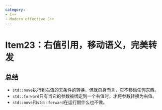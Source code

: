 ```yaml
---
category: 
- C++
- Modern effective C++
---
```


# Item23：右值引用，移动语义，完美转发


## 总结

- ```std::move```执行到右值的无条件的转换，但就自身而言，它不移动任何东西。
- ```std::forward```只有当它的参数被绑定到一个右值时，才将参数转换为右值。
- ```std::move```和```std::forward```在运行期什么也不做。